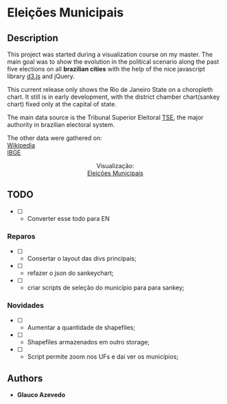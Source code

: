 # Eleições Municipais

## Description

This project was started during a visualization course on my master.
The main goal was to show the evolution in the political scenario along the past
five elections on all **brazilian cities** with the help of the nice javascript library [d3.js](https://d3js.org/) and jQuery.

This current release only shows the Rio de Janeiro State on a choropleth chart.
It still is in early development, with the district chamber chart(sankey chart) fixed only at the capital of state.

The main data source is the Tribunal Superior Eleitoral [TSE](http://www.tse.jus.br/eleicoes/estatisticas/repositorio-de-dados-eleitorais), the major authority in brazilian electoral system.

The other data were gathered on:<br />
[Wikipedia](https://pt.wikipedia.org/wiki/Lista_de_partidos_pol%C3%ADticos_no_Brasil)<br />
[IBGE](http://www.ibge.gov.br/home/)

<p align="center">
  Visualização:<br/>
  <a href="http://azbr.github.io" > Eleições Municipais</a>
</p>

## TODO 

- [ ] - Converter esse todo para EN

### Reparos
- [ ] - Consertar o layout das divs principais;
- [ ] - refazer o json do sankeychart;
- [ ] - criar scripts de seleção do município para para sankey;

### Novidades

- [ ] - Aumentar a quantidade de shapefiles;
- [ ] - Shapefiles armazenados em outro storage;
- [ ] - Script permite zoom nos UFs e daí ver os municípios;
 
## Authors
- **Glauco Azevedo**
